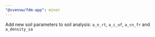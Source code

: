 ```yaml
---
"@svenvw/fdm-app": minor
---
```


Add new soil parameters to soil analysis: `a_n_rt`, `a_c_of`, `a_cn_fr` and `a_density_sa`
